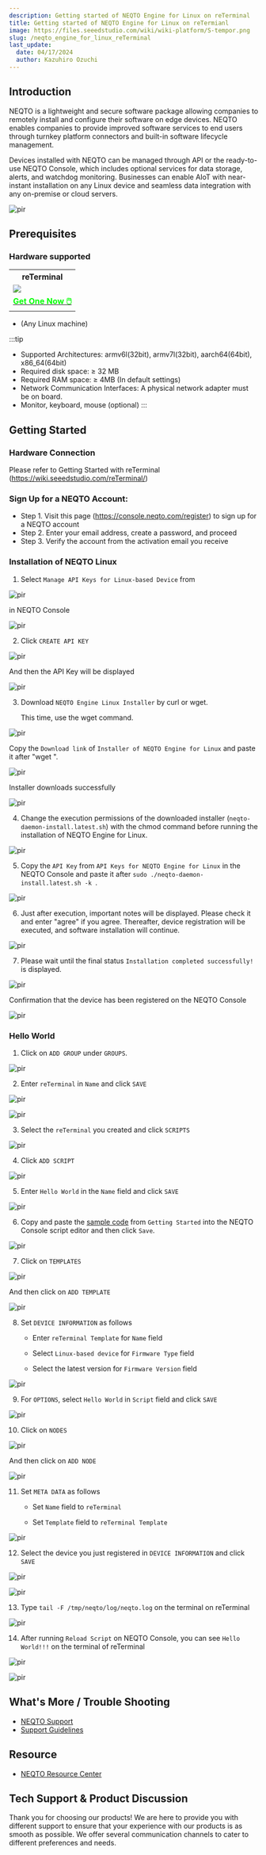 ```yaml
---
description: Getting started of NEQTO Engine for Linux on reTerminal
title: Getting started of NEQTO Engine for Linux on reTermianl
image: https://files.seeedstudio.com/wiki/wiki-platform/S-tempor.png
slug: /neqto_engine_for_linux_reTerminal
last_update:
  date: 04/17/2024
  author: Kazuhiro Ozuchi
---
```


## Introduction

NEQTO is a lightweight and secure software package allowing companies to remotely install and configure their software on edge devices. NEQTO enables companies to provide improved software services to end users through turnkey platform connectors and built-in software lifecycle management.

Devices installed with NEQTO can be managed through API or the ready-to-use NEQTO Console, which includes optional services for data storage, alerts, and watchdog monitoring. Businesses can enable AIoT with near-instant installation on any Linux device and seamless data integration with any on-premise or cloud servers.

<p style={{textAlign: 'center'}}><img src="https://files.seeedstudio.com/wiki/wiki-ranger/Contributions/neqto_engine_for_linux_reTerminal/header-img_2x.png" alt="pir" width={600} height="auto" /></p>

## Prerequisites

### Hardware supported

<div class="table-center">
	<table class="table-nobg">
    <tr class="table-trnobg">
      <th class="table-trnobg">reTerminal</th>
		</tr>
    <tr class="table-trnobg"></tr>
		<tr class="table-trnobg">
			<td class="table-trnobg"><div style={{textAlign:'center'}}><img src="https://files.seeedstudio.com/wiki/ReTerminal/frigate/reterminal.png" style={{width:300, height:'auto'}}/></div></td>
		</tr>
    <tr class="table-trnobg"></tr>
		<tr class="table-trnobg">
			<td class="table-trnobg"><div class="get_one_now_container" style={{textAlign: 'center'}}><a class="get_one_now_item" href="https://www.seeedstudio.com/ReTerminal-with-CM4-p-4904.html?queryID=26220f25bcce77bc420c9c03059787c0&objectID=4904&indexName=bazaar_retailer_products">
              <strong><span><font color={'FFFFFF'} size={"4"}> Get One Now 🖱️</font></span></strong>
          </a></div></td>
        </tr>
    </table>
    </div>

- (Any Linux machine)

:::tip
- Supported Architectures: armv6l(32bit), armv7l(32bit), aarch64(64bit), x86_64(64bit)
- Required disk space: ≥ 32 MB
- Required RAM space: ≥ 4MB (In default settings)
- Network Communication Interfaces: A physical network adapter must be on board.
- Monitor, keyboard, mouse (optional)
:::

## Getting Started
### Hardware Connection
Please refer to Getting Started with reTerminal (https://wiki.seeedstudio.com/reTerminal/)

### Sign Up for a NEQTO Account:
- Step 1. Visit this page (https://console.neqto.com/register) to sign up for a NEQTO account
- Step 2. Enter your email address, create a password, and proceed
- Step 3. Verify the account from the activation email you receive 

### Installation of NEQTO Linux

1. Select `Manage API Keys for Linux-based Device` from

<p style={{textAlign: 'center'}}><img src="https://files.seeedstudio.com/wiki/wiki-ranger/Contributions/neqto_engine_for_linux_reTerminal/65eee22eccae06004c6d9459.png" alt="pir" width={20} height="auto" /></p>

in NEQTO Console

<p style={{textAlign: 'center'}}><img src="https://files.seeedstudio.com/wiki/wiki-ranger/Contributions/neqto_engine_for_linux_reTerminal/65effd1accae06004c6d94a0.png" alt="pir" width={600} height="auto" /></p>

2. Click `CREATE API KEY`

<p style={{textAlign: 'center'}}><img src="https://files.seeedstudio.com/wiki/wiki-ranger/Contributions/neqto_engine_for_linux_reTerminal/65efff89ccae06004c6d94a6.png" alt="pir" width={600} height="auto" /></p>

And then the API Key will be displayed

<p style={{textAlign: 'center'}}><img src="https://files.seeedstudio.com/wiki/wiki-ranger/Contributions/neqto_engine_for_linux_reTerminal/65efff33ccae06004c6d94a5.png" alt="pir" width={600} height="auto" /></p>


3. Download `NEQTO Engine Linux Installer` by curl or wget.

    This time, use the wget command.

<p style={{textAlign: 'center'}}><img src="https://files.seeedstudio.com/wiki/wiki-ranger/Contributions/neqto_engine_for_linux_reTerminal/65eeeaa3ccae06004c6d945d.png" alt="pir" width={600} height="auto" /></p>

Copy the `Download link` of `Installer of NEQTO Engine for Linux` and paste it after "wget ".

<p style={{textAlign: 'center'}}><img src="https://files.seeedstudio.com/wiki/wiki-ranger/Contributions/neqto_engine_for_linux_reTerminal/660fbce4ccae06004c6d9812.png" alt="pir" width={600} height="auto" /></p>

Installer downloads successfully

<p style={{textAlign: 'center'}}><img src="https://files.seeedstudio.com/wiki/wiki-ranger/Contributions/neqto_engine_for_linux_reTerminal/660fbd0cccae06004c6d9813.png" alt="pir" width={600} height="auto" /></p>

4. Change the execution permissions of the downloaded installer (`neqto-daemon-install.latest.sh`) with the chmod command before running the installation of NEQTO Engine for Linux.

<p style={{textAlign: 'center'}}><img src="https://files.seeedstudio.com/wiki/wiki-ranger/Contributions/neqto_engine_for_linux_reTerminal/660fbd27ccae06004c6d9814.png" alt="pir" width={600} height="auto" /></p>


<!--<div style="page-break-before:always"></div>-->

5. Copy the `API Key` from `API Keys for NEQTO Engine for Linux` in the NEQTO Console and paste it after `sudo ./neqto-daemon-install.latest.sh -k `.

<p style={{textAlign: 'center'}}><img src="https://files.seeedstudio.com/wiki/wiki-ranger/Contributions/neqto_engine_for_linux_reTerminal/660fbd4dccae06004c6d9815.png" alt="pir" width={600} height="auto" /></p>


6. Just after execution, important notes will be displayed. Please check it and enter "agree" if you agree. Thereafter, device registration will be executed, and software installation will continue.

<p style={{textAlign: 'center'}}><img src="https://files.seeedstudio.com/wiki/wiki-ranger/Contributions/neqto_engine_for_linux_reTerminal/660fbd63ccae06004c6d9816.png" alt="pir" width={600} height="auto" /></p>

<!--<div style="page-break-before:always"></div>-->

7. Please wait until the final status `Installation completed successfully!` is displayed.

<p style={{textAlign: 'center'}}><img src="https://files.seeedstudio.com/wiki/wiki-ranger/Contributions/neqto_engine_for_linux_reTerminal/660fbd7accae06004c6d9817.png" alt="pir" width={600} height="auto" /></p>

Confirmation that the device has been registered on the NEQTO Console

<p style={{textAlign: 'center'}}><img src="https://files.seeedstudio.com/wiki/wiki-ranger/Contributions/neqto_engine_for_linux_reTerminal/660fbd9cccae06004c6d9819.png" alt="pir" width={600} height="auto" /></p>

<!--<div style="page-break-before:always"></div>-->

### Hello World

1. Click on `ADD GROUP` under `GROUPS`.

<p style={{textAlign: 'center'}}><img src="https://files.seeedstudio.com/wiki/wiki-ranger/Contributions/neqto_engine_for_linux_reTerminal/660f9d61ccae06004c6d97b9.png" alt="pir" width={600} height="auto" /></p>

2. Enter `reTerminal` in `Name` and click `SAVE`

<p style={{textAlign: 'center'}}><img src="https://files.seeedstudio.com/wiki/wiki-ranger/Contributions/neqto_engine_for_linux_reTerminal/660f9e99ccae06004c6d97bd.png" alt="pir" width={600} height="auto" /></p>

<p style={{textAlign: 'center'}}><img src="https://files.seeedstudio.com/wiki/wiki-ranger/Contributions/neqto_engine_for_linux_reTerminal/660f9ebbccae06004c6d97bf.png" alt="pir" width={600} height="auto" /></p>

<!--<div style="page-break-before:always"></div>-->

3. Select the `reTerminal` you created and click `SCRIPTS`

<p style={{textAlign: 'center'}}><img src="https://files.seeedstudio.com/wiki/wiki-ranger/Contributions/neqto_engine_for_linux_reTerminal/660fbde5ccae06004c6d981a.png" alt="pir" width={600} height="auto" /></p>

4. Click `ADD SCRIPT`

<p style={{textAlign: 'center'}}><img src="https://files.seeedstudio.com/wiki/wiki-ranger/Contributions/neqto_engine_for_linux_reTerminal/660fbe00ccae06004c6d981b.png" alt="pir" width={600} height="auto" /></p>

5. Enter `Hello World` in the `Name` field and click `SAVE`

<p style={{textAlign: 'center'}}><img src="https://files.seeedstudio.com/wiki/wiki-ranger/Contributions/neqto_engine_for_linux_reTerminal/660fbe19ccae06004c6d981c.png" alt="pir" width={600} height="auto" /></p>

6. Copy and paste the [sample code](https://docs.neqto.com/docs/en/getting-started/tutorial-step1#sample-code) from `Getting Started` into the NEQTO Console script editor and then click `Save`.

<p style={{textAlign: 'center'}}><img src="https://files.seeedstudio.com/wiki/wiki-ranger/Contributions/neqto_engine_for_linux_reTerminal/660fbe2bccae06004c6d981d.png" alt="pir" width={600} height="auto" /></p>

<!--<div style="page-break-before:always"></div>-->

7. Click on `TEMPLATES`

<p style={{textAlign: 'center'}}><img src="https://files.seeedstudio.com/wiki/wiki-ranger/Contributions/neqto_engine_for_linux_reTerminal/660fbe46ccae06004c6d981e.png" alt="pir" width={600} height="auto" /></p>

And then click on `ADD TEMPLATE`

<p style={{textAlign: 'center'}}><img src="https://files.seeedstudio.com/wiki/wiki-ranger/Contributions/neqto_engine_for_linux_reTerminal/660fbe5dccae06004c6d981f.png" alt="pir" width={600} height="auto" /></p>

8. Set `DEVICE INFORMATION` as follows

    - Enter `reTerminal Template` for `Name` field

    - Select `Linux-based device` for `Firmware Type` field

    - Select the latest version for `Firmware Version` field

<p style={{textAlign: 'center'}}><img src="https://files.seeedstudio.com/wiki/wiki-ranger/Contributions/neqto_engine_for_linux_reTerminal/660fbe7cccae06004c6d9820.png" alt="pir" width={600} height="auto" /></p>

<!--<div style="page-break-before:always"></div>-->

9. For `OPTIONS`, select `Hello World` in `Script` field and click `SAVE`

<p style={{textAlign: 'center'}}><img src="https://files.seeedstudio.com/wiki/wiki-ranger/Contributions/neqto_engine_for_linux_reTerminal/660fbe98ccae06004c6d9821.png" alt="pir" width={600} height="auto" /></p>

10. Click on `NODES`

<p style={{textAlign: 'center'}}><img src="https://files.seeedstudio.com/wiki/wiki-ranger/Contributions/neqto_engine_for_linux_reTerminal/660fbea7ccae06004c6d9823.png" alt="pir" width={600} height="auto" /></p>

And then click on `ADD NODE`

<p style={{textAlign: 'center'}}><img src="https://files.seeedstudio.com/wiki/wiki-ranger/Contributions/neqto_engine_for_linux_reTerminal/660fbeb4ccae06004c6d9824.png" alt="pir" width={600} height="auto" /></p>

<!--<div style="page-break-before:always"></div>-->

11. Set `META DATA` as follows

    - Set `Name` field to `reTerminal`

    - Set `Template` field to `reTerminal Template`

<p style={{textAlign: 'center'}}><img src="https://files.seeedstudio.com/wiki/wiki-ranger/Contributions/neqto_engine_for_linux_reTerminal/660fbec5ccae06004c6d9825.png" alt="pir" width={600} height="auto" /></p>

12. Select the device you just registered in `DEVICE INFORMATION` and click `SAVE`

<p style={{textAlign: 'center'}}><img src="https://files.seeedstudio.com/wiki/wiki-ranger/Contributions/neqto_engine_for_linux_reTerminal/660fca55ccae06004c6d982a.png" alt="pir" width={600} height="auto" /></p>

<p style={{textAlign: 'center'}}><img src="https://files.seeedstudio.com/wiki/wiki-ranger/Contributions/neqto_engine_for_linux_reTerminal/660fca62ccae06004c6d982b.png" alt="pir" width={600} height="auto" /></p>

13. Type `tail -F /tmp/neqto/log/neqto.log` on the terminal on reTerminal 

<p style={{textAlign: 'center'}}><img src="https://files.seeedstudio.com/wiki/wiki-ranger/Contributions/neqto_engine_for_linux_reTerminal/660fbef2ccae06004c6d9826.png" alt="pir" width={600} height="auto" /></p>

<!--<div style="page-break-before:always"></div>-->

14. After running `Reload Script` on NEQTO Console, you can see `Hello World!!!` on the terminal of reTerminal 

<p style={{textAlign: 'center'}}><img src="https://files.seeedstudio.com/wiki/wiki-ranger/Contributions/neqto_engine_for_linux_reTerminal/660fbf0dccae06004c6d9828.png" alt="pir" width={600} height="auto" /></p>

<p style={{textAlign: 'center'}}><img src="https://files.seeedstudio.com/wiki/wiki-ranger/Contributions/neqto_engine_for_linux_reTerminal/660fa3e0ccae06004c6d97e8.png" alt="pir" width={600} height="auto" /></p>

## What's More / Trouble Shooting

- [NEQTO Support](https://support.neqto.com/hc/en-us)
- [Support Guidelines](https://docs.neqto.com/docs/en/neqto/support-guidelines)

## Resource

- [NEQTO Resource Center](https://docs.neqto.com/docs/en/linux/software/requirements)

## Tech Support & Product Discussion

Thank you for choosing our products! We are here to provide you with different support to ensure that your experience with our products is as smooth as possible. We offer several communication channels to cater to different preferences and needs.

<div class="button_tech_support_container">
<a href="https://forum.seeedstudio.com/" class="button_forum"></a> 
<a href="https://www.seeedstudio.com/contacts" class="button_email"></a>
</div>

<div class="button_tech_support_container">
<a href="https://discord.gg/eWkprNDMU7" class="button_discord"></a> 
<a href="https://github.com/Seeed-Studio/wiki-documents/discussions/69" class="button_discussion"></a>
</div>

